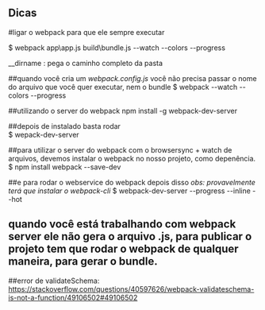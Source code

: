 ## Dicas

#ligar o webpack para que ele sempre executar <br>

$ webpack app\app.js build\bundle.js --watch --colors --progress <br>

__dirname : pega o caminho completo da pasta <br>

##quando você cria um *webpack.config.js* você não precisa passar o nome do arquivo que você quer executar, nem o bundle
$ webpack --watch --colors --progress <br>

##utilizando o server do webpack
npm install -g webpack-dev-server <br>

##depois de instalado basta rodar <br>
$ wepack-dev-server

##para utilizar o server do webpack com o browsersync + watch de arquivos, devemos instalar o webpack no nosso projeto, como depenência.
$ npm install webpack --save-dev <br>

##e para rodar o webservice do webpack depois disso *obs: provavelmente terá que instalar o webpack-cli*
$ webpack-dev-server --progress --inline --hot

## quando você está trabalhando com webpack server ele não gera o arquivo .js, para publicar o projeto tem que rodar o webpack de qualquer maneira, para gerar o bundle.

##error de validateSchema:  <br>
https://stackoverflow.com/questions/40597626/webpack-validateschema-is-not-a-function/49106502#49106502

